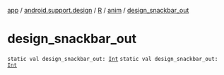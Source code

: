 [app](../../../index.md) / [android.support.design](../../index.md) / [R](../index.md) / [anim](index.md) / [design_snackbar_out](./design_snackbar_out.md)

# design_snackbar_out

`static val design_snackbar_out: `[`Int`](https://kotlinlang.org/api/latest/jvm/stdlib/kotlin/-int/index.html)
`static val design_snackbar_out: `[`Int`](https://kotlinlang.org/api/latest/jvm/stdlib/kotlin/-int/index.html)